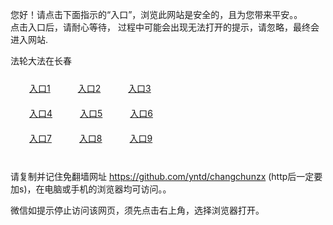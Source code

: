 您好！请点击下面指示的“入口”，浏览此网站是安全的，且为您带来平安。。 <br/>
点击入口后，请耐心等待， 过程中可能会出现无法打开的提示，请忽略，最终会进入网站. </br>

法轮大法在长春<br/>
<div style="padding:10px"><a style="margin:20px" target="_blank" href="https://dkttnfmpaoxmi.cloudfront.net/2Qpsp?ocjhur" id="ccLink1" rel="nofollow">入口1</a> <a target="_blank" style="margin:20px" href="https://d2vew1lgy8px9x.cloudfront.net/2Qpsp?teiuzl" id="ccLink2" rel="nofollow">入口2</a> <a style="margin:20px" target="_blank" href="https://d3bwm2h3uy7weo.cloudfront.net/2Qpsp?lcqshwm" id="ccLink3" rel="nofollow">入口3</a></div>

<div style="padding:10px" ><a style="margin:20px" target="_blank" href="https://dkttnfmpaoxmi.cloudfront.net/2Qpsp?ocjhur" id="ccLink4" rel="nofollow">入口4</a> <a style="margin:20px" href="https://d2vew1lgy8px9x.cloudfront.net/2Qpsp?teiuzl" target="_blank" id="ccLink5" rel="nofollow">入口5</a> <a style="margin:20px" href="https://d3bwm2h3uy7weo.cloudfront.net/2Qpsp?lcqshwm" target="_blank" id="ccLink6" rel="nofollow">入口6</a></div>

<div style="padding:10px"><a style="margin:20px" target="_blank" href="https://dkttnfmpaoxmi.cloudfront.net/2Qpsp?ocjhur" id="ccLink7" rel="nofollow">入口7</a> <a style="margin:20px" href="https://d2vew1lgy8px9x.cloudfront.net/2Qpsp?teiuzl" target="_blank" id="ccLink8" rel="nofollow">入口8</a> <a style="margin:20px" target="_blank" href="https://d3bwm2h3uy7weo.cloudfront.net/2Qpsp?lcqshwm" id="ccLink9" rel="nofollow">入口9</a></div>

<br/>



请复制并记住免翻墙网址 https://github.com/yntd/changchunzx (http后一定要加s)，在电脑或手机的浏览器均可访问。。<br/>

微信如提示停止访问该网页，须先点击右上角，选择浏览器打开。
